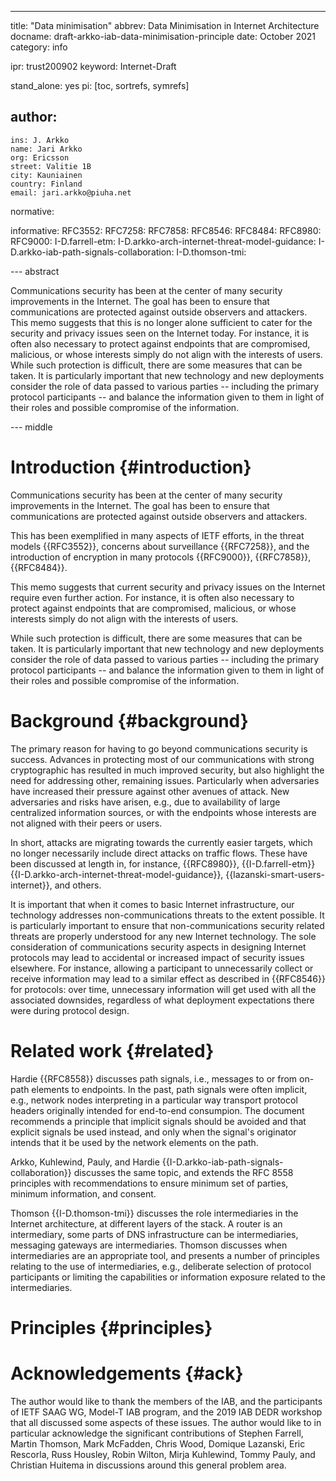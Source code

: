 ---
title: "Data minimisation"
abbrev: Data Minimisation in Internet Architecture
docname: draft-arkko-iab-data-minimisation-principle
date: October 2021
category: info

ipr: trust200902
keyword: Internet-Draft

stand_alone: yes
pi: [toc, sortrefs, symrefs]

author:
  -
    ins: J. Arkko
    name: Jari Arkko
    org: Ericsson
    street: Valitie 1B
    city: Kauniainen
    country: Finland
    email: jari.arkko@piuha.net

normative:


informative:
  RFC3552: 
  RFC7258: 
  RFC7858:
  RFC8546:
  RFC8484: 
  RFC8980:
  RFC9000: 
  I-D.farrell-etm:
  I-D.arkko-arch-internet-threat-model-guidance:
  I-D.arkko-iab-path-signals-collaboration:
  I-D.thomson-tmi:
  
--- abstract

Communications security has been at the center of many security
improvements in the Internet. The goal has been to ensure that
communications are protected against outside observers and
attackers. This memo suggests that this is no longer alone sufficient
to cater for the security and privacy issues seen on the Internet
today. For instance, it is often also necessary to protect against
endpoints that are compromised, malicious, or whose interests simply
do not align with the interests of users. While such protection is
difficult, there are some measures that can be taken. It is
particularly important that new technology and new deployments
consider the role of data passed to various parties -- including the
primary protocol participants -- and balance the information given to
them in light of their roles and possible compromise of the
information.

--- middle

# Introduction {#introduction}

Communications security has been at the center of many security
improvements in the Internet. The goal has been to ensure that
communications are protected against outside observers and
attackers.

This has been exemplified in many aspects of IETF efforts, in the
threat models {{RFC3552}}, concerns about surveillance {{RFC7258}},
and the introduction of encryption in many protocols {{RFC9000}},
{{RFC7858}}, {{RFC8484}}.

This memo suggests that current security and privacy issues on the
Internet require even further action. For instance, it is often also
necessary to protect against endpoints that are compromised,
malicious, or whose interests simply do not align with the interests
of users.

While such protection is difficult, there are some measures that can
be taken. It is particularly important that new technology and new
deployments consider the role of data passed to various parties --
including the primary protocol participants -- and balance the
information given to them in light of their roles and possible
compromise of the information.


# Background {#background}

The primary reason for having to go beyond communications security is
success. Advances in protecting most of our communications with strong
cryptographic has resulted in much improved security, but also
highlight the need for addressing other, remaining
issues. Particularly when adversaries have increased their pressure
against other avenues of attack. New adversaries and risks have
arisen, e.g., due to availability of large centralized information
sources, or with the endpoints whose interests are not aligned with
their peers or users.

In short, attacks are migrating towards the currently easier targets,
which no longer necessarily include direct attacks on traffic
flows. These have been discussed at length in, for instance, {{RFC8980}},
{{I-D.farrell-etm}} {{I-D.arkko-arch-internet-threat-model-guidance}},
{{lazanski-smart-users-internet}}, and others.

It is important that when it comes to basic Internet infrastructure,
our technology addresses non-communications threats to the extent
possible. It is particularly important to ensure that
non-communications security related threats are properly understood
for any new Internet technology. The sole consideration of
communications security aspects in designing Internet protocols may
lead to accidental or increased impact of security issues
elsewhere. For instance, allowing a participant to unnecessarily
collect or receive information may lead to a similar effect as
described in {{RFC8546}} for protocols: over time, unnecessary
information will get used with all the associated downsides,
regardless of what deployment expectations there were during protocol
design.

# Related work {#related}

Hardie {{RFC8558}} discusses path signals, i.e., messages to or from
on-path elements to endpoints. In the past, path signals were often
implicit, e.g., network nodes interpreting in a particular way
transport protocol headers originally intended for end-to-end
consumpion.  The document recommends a principle that implicit signals
should be avoided and that explicit signals be used instead, and only
when the signal's originator intends that it be used by the network
elements on the path.

Arkko, Kuhlewind, Pauly, and Hardie
{{I-D.arkko-iab-path-signals-collaboration}} discusses the same topic,
and extends the RFC 8558 principles with recommendations to ensure
minimum set of parties, minimum information, and consent.

Thomson {{I-D.thomson-tmi}} discusses the role intermediaries in the
Internet architecture, at different layers of the stack. A router is
an intermediary, some parts of DNS infrastructure can be
intermediaries, messaging gateways are intermediaries. Thomson
discusses when intermediaries are an appropriate tool, and presents a
number of principles relating to the use of intermediaries, e.g.,
deliberate selection of protocol participants or limiting the
capabilities or information exposure related to the intermediaries.

# Principles {#principles}

# Acknowledgements {#ack}

The author would like to thank the members of the IAB, and the
participants of IETF SAAG WG, Model-T IAB program, and the 2019 IAB
DEDR workshop that all discussed some aspects of these issues. The
author would like to in particular acknowledge the significant
contributions of Stephen Farrell, Martin Thomson, Mark McFadden, Chris
Wood, Domique Lazanski, Eric Rescorla, Russ Housley, Robin Wilton,
Mirja Kuhlewind, Tommy Pauly, and Christian Huitema in discussions
around this general problem area.

